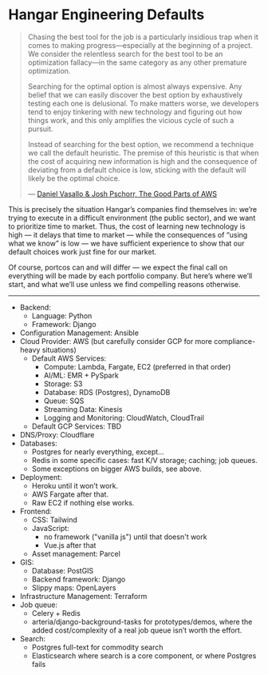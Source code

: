 # Hangar Engineering Defaults

> Chasing the best tool for the job is a particularly insidious trap when it comes to making progress—especially at the beginning of a project. We consider the relentless search for the best tool to be an optimization fallacy—in the same category as any other premature optimization.
>
> Searching for the optimal option is almost always expensive. Any belief that we can easily discover the best option by exhaustively testing each one is delusional. To make matters worse, we developers tend to enjoy tinkering with new technology and figuring out how things work, and this only amplifies the vicious cycle of such a pursuit.
>
> Instead of searching for the best option, we recommend a technique we call the default heuristic. The premise of this heuristic is that when the cost of acquiring new information is high and the consequence of deviating from a default choice is low, sticking with the default will likely be the optimal choice.
>
> — [Daniel Vasallo & Josh Pschorr, The Good Parts of AWS](https://gumroad.com/l/aws-good-parts)

This is precisely the situation Hangar’s companies find themselves in: we’re trying to execute in a difficult environment (the public sector), and we want to prioritize time to market. Thus, the cost of learning new technology is high — it delays that time to market — while the consequences of “using what we know” is low — we have sufficient experience to show that our default choices work just fine for our market.

Of course, portcos can and will differ — we expect the final call on everything will be made by each portfolio company. But here’s where we’ll start, and what we’ll use unless we find compelling reasons otherwise.

----

* Backend:
  * Language: Python
  * Framework: Django
* Configuration Management: Ansible
* Cloud Provider: AWS (but carefully consider GCP for more compliance-heavy situations)
  * Default AWS Services:
    * Compute: Lambda, Fargate, EC2 (preferred in that order)
    * AI/ML: EMR + PySpark
    * Storage: S3
    * Database: RDS (Postgres), DynamoDB
    * Queue: SQS
    * Streaming Data: Kinesis
    * Logging and Monitoring: CloudWatch, CloudTrail
  * Default GCP Services: TBD
* DNS/Proxy: Cloudflare
* Databases:
  * Postgres for nearly everything, except...
  * Redis in some specific cases: fast K/V storage; caching; job queues.
  * Some exceptions on bigger AWS builds, see above.
* Deployment:
  * Heroku until it won’t work.
  * AWS Fargate after that.
  * Raw EC2 if nothing else works.
* Frontend:
  * CSS: Tailwind
  * JavaScript:
    * no framework ("vanilla js") until that doesn't work
    * Vue.js after that
  * Asset management: Parcel
* GIS:
  * Database: PostGIS
  * Backend framework: Django
  * Slippy maps: OpenLayers
* Infrastructure Management: Terraform
* Job queue:
  * Celery + Redis
  * arteria/django-background-tasks for prototypes/demos, where the added cost/complexity of a real job queue isn’t worth the effort.
* Search:
  * Postgres full-text for commodity search
  * Elasticsearch where search is a core component, or where Postgres fails
